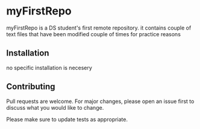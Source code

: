 # myFirstRepo

myFirstRepo is a DS student's first remote repository.
it contains couple of text files that have been modified couple of times for practice reasons

## Installation

no specific installation is necesery

## Contributing
Pull requests are welcome. For major changes, please open an issue first to discuss what you would like to change.

Please make sure to update tests as appropriate.
